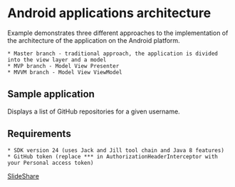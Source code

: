 # Android applications architecture 

Example demonstrates three different approaches to the implementation of the architecture of the application on the Android platform.

    * Master branch - traditional approach, the application is divided into the view layer and a model
    * MVP branch - Model View Presenter
    * MVVM branch - Model View ViewModel

## Sample application

Displays a list of GitHub repositories for a given username. 

## Requirements

    * SDK version 24 (uses Jack and Jill tool chain and Java 8 features)
    * GitHub token (replace *** in AuthorizationHeaderInterceptor with your Personal access token)

[SlideShare](http://www.slideshare.net/sagespl/architektura-aplikacji-android)